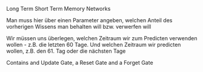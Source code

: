 Long Term Short Term Memory Networks

Man muss hier über einen Parameter angeben, welchen Anteil des vorherigen Wissens man behalten will bzw. verwerfen will

Wir müssen uns überlegen, welchen Zeitraum wir zum Predicten verwenden wollen - z.B. die letzten 60 Tage. Und welchen Zeitraum wir predicten wollen, z.B. den 61. Tag oder die nächsten Tage

Contains and Update Gate, a Reset Gate and a Forget Gate
